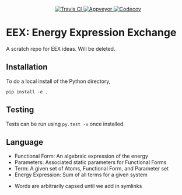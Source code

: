 <p align="center">
<a href="https://travis-ci.org/dgasmith/EEX_scratch">
  <img src="https://travis-ci.org/dgasmith/EEX_scratch.svg?branch=master" alt="Travis CI"/>
</a>
<a href="https://ci.appveyor.com/project/dgasmith/eex-scratch">
  <img src="https://ci.appveyor.com/api/projects/status/fr6qv7qmowo39wes?svg=true)" alt="Appveyor" />
</a>
<a href="https://codecov.io/gh/dgasmith/EEX_scratch">
  <img src="https://codecov.io/gh/dgasmith/EEX_scratch/branch/master/graph/badge.svg" alt="Codecov" />
</a>
</p>

# EEX: Energy Expression Exchange
A scratch repo for EEX ideas. Will be deleted.

## Installation
To do a local install of the Python directory,
```
pip install -e .
```

## Testing
Tests can be run using `py.test -v` once installed.

## Language

- Functional Form: An algebraic expression of the energy
- Parameters: Associated static parameters for Functional Forms
- Term: A given set of Atoms, Functional Form, and Parameter set
- Energy Expression: Sum of all terms for a given system
* Words are arbitrarily capsed until we add in symlinks
